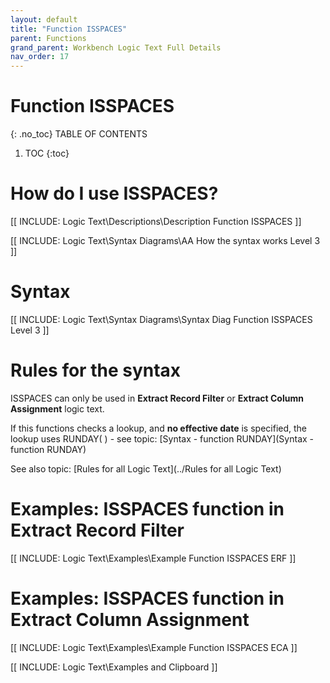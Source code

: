 ```yaml
---
layout: default
title: "Function ISSPACES"
parent: Functions
grand_parent: Workbench Logic Text Full Details
nav_order: 17
---
```

# Function ISSPACES
{: .no_toc}
TABLE OF CONTENTS 
1. TOC
{:toc}  

# How do I use ISSPACES? 

[[ INCLUDE: Logic Text\Descriptions\Description Function ISSPACES ]]

[[ INCLUDE: Logic Text\Syntax Diagrams\AA How the syntax works Level 3 ]]

# Syntax 

[[ INCLUDE: Logic Text\Syntax Diagrams\Syntax Diag Function ISSPACES Level 3 ]]

# Rules for the syntax 

ISSPACES can only be used in **Extract Record Filter** or **Extract Column Assignment** logic text.

If this functions checks a lookup, and **no effective date** is specified, the lookup uses RUNDAY\( \) - see topic: [Syntax - function RUNDAY](Syntax - function RUNDAY)

See also topic: [Rules for all Logic Text](../Rules for all Logic Text) 

# Examples: ISSPACES function in Extract Record Filter 

[[ INCLUDE: Logic Text\Examples\Example Function ISSPACES ERF ]]

# Examples: ISSPACES function in Extract Column Assignment 

[[ INCLUDE: Logic Text\Examples\Example Function ISSPACES ECA ]]

[[ INCLUDE: Logic Text\Examples and Clipboard ]]

